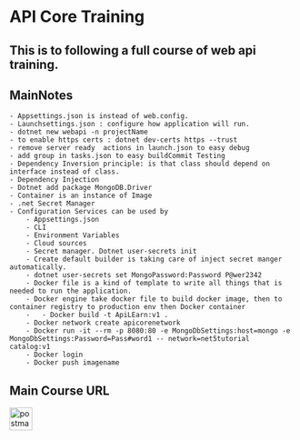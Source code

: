 # API Core Training



## This is to following a full course of web api training.

## MainNotes
	- Appsettings.json is instead of web.config.
	- Launchsettings.json : configure how application will run.
	- dotnet new webapi -n projectName
	- to enable https certs : dotnet dev-certs https --trust
	- remove server ready  actions in launch.json to easy debug
  	- add group in tasks.json to easy buildCommit Testing
	- Dependency Inversion principle: is that class should depend on interface instead of class.
	- Dependency Injection 
	- Dotnet add package MongoDB.Driver
	- Container is an instance of Image
	- .net Secret Manager
	- Configuration Services can be used by 
		- Appsettings.json
		- CLI
		- Environment Variables
		- Cloud sources
		- Secret manager. Dotnet user-secrets init
		- Create default builder is taking care of inject secret manger automatically.
		- dotnet user-secrets set MongoPassword:Password P@wer2342
		- Docker file is a kind of template to write all things that is needed to run the application.
		- Docker engine take docker file to build docker image, then to container registry to production env then Docker container
		- 	- Docker build -t ApiLEarn:v1 .
		- Docker network create apicorenetwork
		- Docker run -it --rm -p 8080:80 -e MongoDbSettings:host=mongo -e MongoDbSettings:Password=Pass#word1 -- network=net5tutorial 		catalog:v1
		- Docker login
		- Docker push imagename


		
## Main Course URL 

<a href="https://www.youtube.com/watch?v=ZXdFisA_hOY&t=22123s" target="_blank"> <img src="https://www.vectorlogo.zone/logos/youtube/youtube-icon.svg" alt="postman" width="40" height="40"/> </a>
